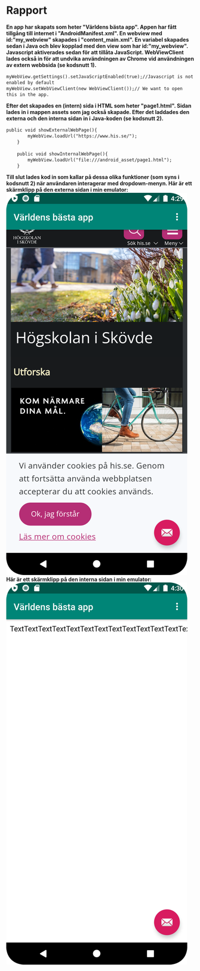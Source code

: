 
# Rapport

**En app har skapats som heter "Världens bästa app". Appen har fått tillgång till internet i "AndroidManifest.xml". En webview med id:"my_webview" skapades i "content_main.xml". En variabel skapades sedan i Java och blev kopplad med den view som har id:"my_webview". Javascript aktiverades sedan för att tillåta JavaScript. WebViewClient lades också in för att undvika användningen av Chrome vid användningen av extern webbsida (se kodsnutt 1).**
```
myWebView.getSettings().setJavaScriptEnabled(true);//Javascript is not enabled by default
myWebView.setWebViewClient(new WebViewClient());// We want to open this in the app.
```
**Efter det skapades en (intern) sida i HTML som heter "page1.html". Sidan lades in i mappen assets som jag också skapade. Efter det laddades den externa och den interna sidan in i Java-koden (se kodsnutt 2).**
```
public void showExternalWebPage(){
        myWebView.loadUrl("https://www.his.se/");
    }

    public void showInternalWebPage(){
        myWebView.loadUrl("file:///android_asset/page1.html");
    }
```
**Till slut lades kod in som kallar på dessa olika funktioner (som syns i kodsnutt 2) när användaren interagerar med dropdown-menyn.
Här är ett skärmklipp på den externa sidan i min emulator:**
![](Screenshot_external.png)
**Här är ett skärmklipp på den interna sidan i min emulator:**
![](Screenshot_internal.png)